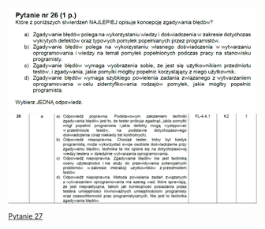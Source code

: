 ![img.png](../Pytania/screeny/img_25.png)
![img.png](screeny/img_25.png)

[Pytanie 27](../Pytania/Pyt_27.md)